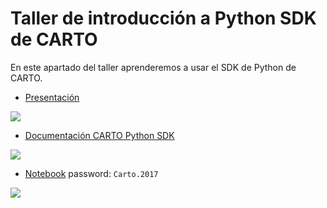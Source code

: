 
Taller de introducción a Python SDK de CARTO
===================

En este apartado del taller aprenderemos a usar el SDK de Python de CARTO.

* [Presentación](https://docs.google.com/presentation/d/1Yg28Cc5b8CMzr0LK9ro28P8WWVS0V0nXax307jr-6ng/edit?usp=sharing)

![](https://media.giphy.com/media/xznyPebL28X5u/giphy.gif)
* [Documentación CARTO Python SDK](http://carto-python.readthedocs.io/en/latest/quickstart.html)


![](https://media.giphy.com/media/5DfGL75M9spG0/giphy.gif)

* [Notebook](http://54.158.36.229/) password: `Carto.2017`


![](https://media.giphy.com/media/M5KFysE4oqmLm/giphy.gif)
